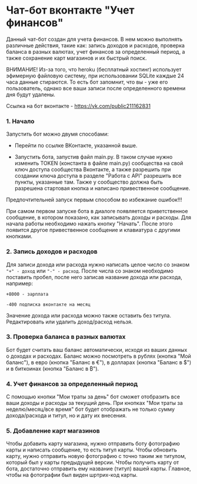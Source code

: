 # Чат-бот вконтакте "Учет финансов"
Данный чат-бот создан для учета финансов. В нем можно выполнять различные действия, такие как:
запись доходов и расходов, проверка баланса в разных валютах, учет финансов за определенный
период, а также сохранение карт магазинов и их быстрый поиск.

ВНИМАНИЕ!
Из-за того, что heroku (бесплатный хостинг) использует эфимерную файловую систему, при использовании 
SQLite каждые 24 часа данные стираются. То есть бот запомнит, что вы - уже его пользователь, однако все ваши 
записи после определенного времени дня будут удалены.

Ссылка на бот вконтакте - https://vk.com/public211162831

### 1. Начало
Запустить бот можно двумя способами:
* Перейти по ссылке ВКонтакте, указанной выше.
    

* Запустить бота, запустив файл main.py. В таком случае нужно изменить TOKEN (константа в файле main.py) сообщества 
  на свой ключ доступа сообщества Вконтакте, а также разрешить при создании ключа доступа в разделе "Работа с API" 
  разрешить все пункты, указанные там. Также у сообщество должна быть разрешена стартовая кнопка и 
  написано привественное сообщение.


Предпочтительней запуск первым способом во избежание ошибок!!!

При самом первом запуске бота в диалоге появляется приветственное сообщение, в котором показано,
как записывать доходы и расходы. Для начала работы необходимо нажать кнопку "Начать". После этого появится
другое привественное сообщение и клавиатура с другими кнопками.

### 2. Запись доходов и расходов
Для записи дохода или расхода нужно написать целое число со знаком `"+" - доход` или `"-" - расход`.
После числа со знаком необходимо поставить пробел, после него записав название дохода или расхода, например:

`+8000 - зарплата`

`-400 подписка вконтакте на месяц`

Значение дохода или расхода можно также оставить без титула. Редактировать или удалить доход/расход нельзя.
### 3. Проверка баланса в разных валютах

Бот будет считать ваш баланс автоматически, исходя из ваших данных о доходах и расходах. Баланс можно посмотреть
в рублях (кнопка "Мой баланс"), в евро (кнопка "Баланс в €"), в долларах (кнопка "Баланс в $") 
и в биткоинах (кнопка "Баланс в ₿").

### 4. Учет финансов за определенный период

С помощью кнопки "Мои траты за день" бот сможет отобразить все ваши доходы и расходы за текущий день. 
При кнопках "Мои траты за неделю/месяц/все время" бот будет отображать не только сумму дохода/расхода и титул, 
но и дату их внесения.

### 5. Добавление карт магазинов
Чтобы добавить карту магазина, нужно отправить боту фотографию карты и написать сообщение, то есть титул карты.
Чтобы обновить карту, нужно отправить новую фотографию с точно таким же титулом, который был у карты предыдущей версии.
Чтобы получить карту от бота, достаточно отправить ему название (титул) вашей карты. Главное, чтобы на фотографии 
был виден шртрих-код карты.
